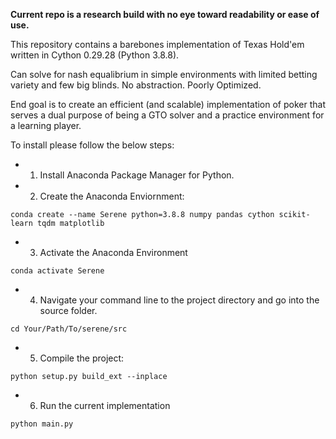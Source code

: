**Current repo is a research build with no eye toward readability or ease of use.**

This repository contains a barebones implementation of Texas Hold'em written in Cython 0.29.28 (Python 3.8.8).

Can solve for nash equalibrium in simple environments with limited betting variety and few big blinds. 
No abstraction. Poorly Optimized.

End goal is to create an efficient (and scalable) implementation of poker that serves a dual purpose of being a GTO solver and a practice environment for a learning player. 


To install please follow the below steps:

- 1. Install Anaconda Package Manager for Python.

- 2. Create the Anaconda Enviornment:
```
conda create --name Serene python=3.8.8 numpy pandas cython scikit-learn tqdm matplotlib
```
- 3. Activate the Anaconda Environment
```
conda activate Serene
```
- 4. Navigate your command line to the project directory and go into the source folder.
```
cd Your/Path/To/serene/src
```
- 5. Compile the project:
```
python setup.py build_ext --inplace
```
- 6. Run the current implementation
```
python main.py
```